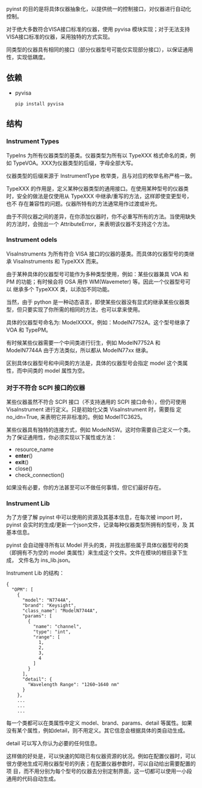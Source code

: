 pyinst 的目的是将具体仪器抽象化，以提供统一的控制接口，对仪器进行自动化控制。

对于绝大多数符合VISA接口标准的仪器，使用 pyvisa 模块实现；对于无法支持VISA接口标准的仪器，采用独特的方式实现。

同类型的仪器具有相同的接口（部分仪器型号可能仅实现部分接口），以保证通用性，实现低耦度。

## 依赖
* pyvisa
    ```
    pip install pyvisa
    ```

## 结构

### Instrument Types

TypeIns 为所有仪器类型的基类。仪器类型为所有以 TypeXXX 格式命名的类，例如 TypeVOA。XXX为仪器类型的后缀，字母全部大写。

仪器类型的后缀来源于 InstrumentType 枚举类，且与对应的枚举名称严格一致。

TypeXXX 的作用是，定义某种仪器类型的通用接口。在使用某种型号的仪器类时，安全的做法是仅使用从 TypeXXX 中继承/重写的方法，这样即使变更型号，也不
存在兼容性的问题。仪器所特有的方法通常用作过渡或补充。

由于不同仪器之间的差异，在你添加仪器时，你不必重写所有的方法。当使用缺失的方法时，会抛出一个 AttributeError，来表明该仪器不支持这个方法。

### Instrument odels

VisaInstruments 为所有符合 VISA 接口的仪器的基类。而具体的仪器型号的类继承 VisaInstruments 和 TypeXXX 而来。

由于某种具体的仪器型号可能作为多种类型使用，例如：某些仪器兼具 VOA 和 PM 的功能；有时候会将 OSA 用作 WM(Wavemeter) 等。因此一个仪器型号可以
继承多个 TypeXXX 类，以添加不同功能。

当然，由于 python 是一种动态语言，即使某些仪器没有显式的继承某些仪器类型，但只要实现了你所需的相同的方法，也可以拿来使用。

具体的仪器型号命名为: ModelXXXX，例如：ModelN7752A。这个型号继承了 VOA 和 TypePM。

有时候某些仪器需要一个中间类进行衍生，例如 ModelN7752A 和 ModelN7744A 由于方法类似，所以都从 ModelN77xx 继承。

区别具体仪器型号和中间类的方法是，具体的仪器型号会指定 model 这个类属性，而中间类的 model 属性为空。

### 对于不符合 SCPI 接口的仪器

某些仪器虽然不符合 SCPI 接口（不支持通用的 SCPI 接口命令），但仍可使用 VisaInstrument 进行定义。只是初始化父类 VisaInstrument 时，需要指
定 no_idn=True, 来表明它并非标准的。例如 ModelTC3625。

某些仪器具有独特的连接方式，例如 ModelNSW。这时你需要自己定义一个类。为了保证通用性，你必须实现以下属性或方法：
* resource_name
* __enter__()
* __exit__()
* close()
* check_connection()

如果没有必要，你的方法甚至可以不做任何事情，但它们最好存在。

### Instrument Lib

为了方便了解 pyinst 中可以使用的资源及其基本信息，在每次被 import 时，pyinst 会实时的生成/更新一个json文件，记录每种仪器类型所拥有的型号，及
其基本信息。

pyinst 会自动搜寻所有以 Model 开头的类，并找出那些属于具体仪器型号的类（即拥有不为空的 model 类属性）来生成这个文件。文件在模块的根目录下生成，
文件名为 ins_lib.json。

Instrument Lib 的结构：

```
{
  "OPM": [
    {
      "model": "N7744A",
      "brand": "Keysight",
      "class_name": "ModelN7744A",
      "params": [
        {
          "name": "channel",
          "type": "int",
          "range": [
            1,
            2,
            3,
            4
          ]
        }
      ],
      "detail": {
        "Wavelength Range": "1260~1640 nm"
      }
    },
    ...
    ...
    ...
```

每一个类都可以在类属性中定义 model、brand、params、detail 等属性。如果没有某个属性，例如detail，则不用定义。其它信息会根据具体的类自动生成。

detail 可以写入你认为必要的任何信息。

这样做的好处是，可以快速的知晓已有仪器资源的状况。例如在配置仪器时，可以很方便地生成可用仪器型号的列表；在配置仪器参数时，可以自动给出需要配置的项
目，而不用分别为每个型号的仪器去分别定制界面，这一切都可以使用一小段通用的代码自动生成。